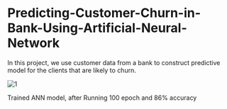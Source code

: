 # Predicting-Customer-Churn-in-Bank-Using-Artificial-Neural-Network
In this project, we use customer data from a bank to construct predictive model for the clients that are likely to churn.



![1](https://user-images.githubusercontent.com/29537650/84075197-5e264400-a9f1-11ea-8444-3c199c218cde.png)
 
 
Trained ANN model, after Running 100 epoch and 86% accuracy

